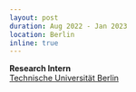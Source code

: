 ```yaml
---
layout: post
duration: Aug 2022 - Jan 2023
location: Berlin
inline: true
---
```


**Research Intern**
<br>
[Technische Universität Berlin](https://www.tu.berlin/en/)
